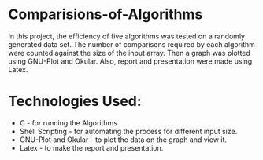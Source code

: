 # Comparisions-of-Algorithms
In this project, the efficiency of five algorithms was tested on a randomly generated data set. The number of comparisons required by each algorithm were counted against the size of the input array. Then a graph was plotted using GNU-Plot and Okular. Also, report and presentation were made using Latex.  
# Technologies Used:
* C - for running the Algorithms
* Shell Scripting - for automating the process for different input size.
* GNU-Plot and Okular - to plot the data on the graph and view it.
* Latex - to make the report and presentation.
